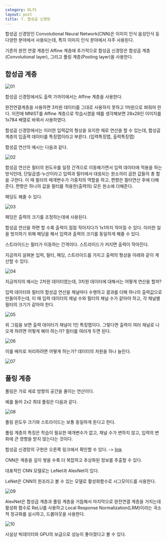 ```yaml
---
category: DLfS
layout: post
title: 7. 합성곱 신경망
---
```

합성곱 신경망인 Convolutional Neural Network(CNN)은 이미지 인식 음성인식 등 다양한 분야에서 사용되는데, 특히 이미지 인식 분야에서 자주 사용된다.

기존의 완전 연결 계층인 Affine 계층에 추가적으로 합성곱 신경망은 합성곱 계층(Convolutional layer), 그리고 풀링 계층(Pooling layer)을 사용한다.

## 합성곱 계층

![01](https://gityunjae.github.io/images/Chap07/01.JPG)

합성곱 신경망에서도 출력 가까이에서는 Affine 계층을 사용한다.

완전연결계층을 사용하면 3차원 데이터를 그대로 사용하지 못하고 1차원으로 펴줘야 한다.
이전에 MNIST를 Affine 계층으로 학습시켰을 때를 생각해보면 28x28인 이미지를 1x784 배열로 바꿔서 사용하였다.

합성곱 신경망에서는 이러한 입력값의 형상을 유지한 채로 연산을 할 수 있는데, 합성곱 계층의 입출력 데이터를 특징맵이라고 부른다. (입력특징맵, 출력특징맵)

합성곱 연산의 예시는 다음과 같다.

![02](https://gityunjae.github.io/images/Chap07/02.JPG)

합성곱 연산은 필터의 윈도우를 일정 간격으로 이동해가면서 입력 데이터에 적용을 하는 방식인데, 단일곱셈-누산이라고 입력과 필터에서 대응되는 원소끼리 곱한 값들의 총 합을 구한다.
이 때 필터의 매개변수가 가중치의 역할을 하고, 편향은 필터연산 후에 더해준다. 편향은 하나의 값을 필터를 적용한(출력의) 모든 원소에 더해준다.

패딩도 해줄 수 있다.

![03](https://gityunjae.github.io/images/Chap07/03.JPG)

패딩은 출력의 크기를 조정하는데에 사용된다.

합성곱 연산을 하면 할 수록 출력이 점점 작아지다가 1x1까지 작아질 수 있다. 이러한 일을 방지하기 위해 패딩을 해서 입력과 출력의 크기를 동일하게 해줄 수 있다.

스트라이드는 필터가 이동하는 간격이다. 스트라이드가 커지면 출력이 작아진다.

지금까지 살펴본 입력, 필터, 패딩, 스트라이드를 가지고 출력의 형상을 아래와 같이 계산할 수 있다.

![04](https://gityunjae.github.io/images/Chap07/04.JPG)

지금까지의 예시는 2차원 데이터였는데, 3차원 데이터에 대해서는 어떻게 연산을 할까?

입력 데이터와 필터의 합성곱 연산을 채널마다 수행하고 결과를 더해 하나의 출력값으로 만들어주는데, 이 때 입력 데이터의 채널 수와 필터의 채널 수가 같아야 하고, 각 채널별 필터의 크기가 같아야 한다.

![05](https://gityunjae.github.io/images/Chap07/05.JPG)

위 그림을 보면 출력 데이터가 채널이 1인 특징맵이다. 그렇다면 출력이 여러 채널로 나오게 하려면 어떻게 해야 하는가? 필터를 여러개 두면 된다.

![06](https://gityunjae.github.io/images/Chap07/06.JPG)

이를 배치로 처리하려면 어떻게 하는가? 데이터의 차원을 하나 늘린다.

![07](https://gityunjae.github.io/images/Chap07/07.JPG)

## 풀링 계층
풀링은 가로 세로 방향의 공간을 줄이는 연산이다.

예를 들어 2x2 최대 풀링은 다음과 같다.

![08](https://gityunjae.github.io/images/Chap08/01.JPG)

풀링 윈도우 크기와 스트라이드는 보통 동일하게 둔다고 한다.

풀링 계층의 특징은 학습이 필요한 매개변수가 없고, 채널 수가 변하지 않고, 입력의 변화에 큰 영향을 받지 않는다는 것이다.

합성곱 신경망의 구현은 오른쪽 링크에서 확인할 수 있다. -> <a href="https://github.com/gityunjae/DLfromScratch1/tree/main/Chap07%20CNN">link</a>

CNN은 계층을 깊이 쌓을 수록 더 복잡하고 추상화된 정보를 추출할 수 있다.

대표적인 CNN 모델로는 LeNet과 AlexNet이 있다.

LeNet은 CNN의 원조라고 볼 수 있는 모델로 활성화함수로 시그모이드를 사용한다.

![09](https://gityunjae.github.io/images/Chap07/09.JPG)

AlexNet은 합성곱 계층과 풀링 계층을 거듭해서 마지막으로 완전연결 계층을 거치는데 활성화 함수로 ReLU를 사용하고 Local Response Normalization(LRM)이라는 국소적 정규화를 실시하고, 드롭아웃을 사용한다.

![10](https://gityunjae.github.io/images/Chap07/10.JPG)

사실상 빅데이터와 GPU의 보급으로 성능이 좋아졌다고 볼 수 있다.
